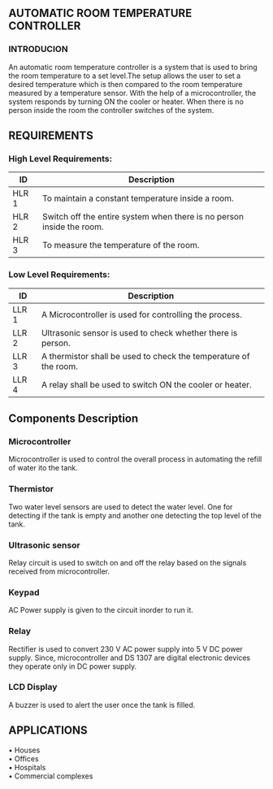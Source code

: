 
##  AUTOMATIC ROOM TEMPERATURE CONTROLLER

### INTRODUCION
  An automatic room temperature controller is a system that is used to bring the room temperature to a set level.The setup allows the user to set a desired temperature which is then compared to the room temperature measured by a temperature sensor. With the help of a microcontroller, the system responds by turning ON the cooler or heater. When there is no person inside the room the controller switches of the system.
        


## REQUIREMENTS

### High Level Requirements:

ID     | Description
-------| -----------------------------------------
HLR 1  |To maintain a constant temperature inside a room.
HLR 2  |Switch off the entire system when there is no person inside the room.
HLR 3  |To measure the temperature of the room.

### Low Level Requirements:


ID     | Description
-------| -----------------------------------------
LLR 1  |A Microcontroller is used for controlling the process.
LLR 2  |Ultrasonic sensor is used to check whether there is person.
LLR 3  |A thermistor shall be used to check the temperature of the room.
LLR 4  |A relay shall be used to switch ON the cooler or heater.

## Components Description

### Microcontroller
   Microcontroller is used to control the overall process in automating the refill of water ito the tank.

### Thermistor
 Two water level sensors are used to detect the water level. One for detecting if the tank is empty and another one detecting the top level of the tank.

### Ultrasonic sensor
   Relay circuit is used to switch on and off the relay based on the signals received from microcontroller.

### Keypad

AC Power supply is given to the circuit inorder to run it.
  
### Relay
  Rectifier is used to convert 230 V AC power supply into 5 V DC power supply. Since, microcontroller and DS 1307 are digital electronic devices they operate only in DC power supply.

### LCD Display
  A buzzer is used to alert the user once the tank is filled.


## APPLICATIONS
•	Houses  
•	Offices   
•	Hospitals     
•	Commercial complexes  

